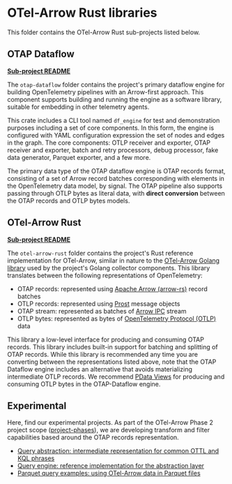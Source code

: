 # OTel-Arrow Rust libraries

This folder contains the OTel-Arrow Rust sub-projects listed below.

## OTAP Dataflow

**[Sub-project README](./otap-dataflow/README.md)**

The `otap-dataflow` folder contains the project's primary dataflow
engine for building OpenTelemetry pipelines with an Arrow-first
approach. This component supports building and running the engine as a
software library, suitable for embedding in other telemetry agents.

This crate includes a CLI tool named `df_engine` for test and
demonstration purposes including a set of core components. In this
form, the engine is configured with YAML configuration expression the
set of nodes and edges in the graph. The core components: OTLP
receiver and exporter, OTAP receiver and exporter, batch and retry
processors, debug processor, fake data generator, Parquet exporter,
and a few more.

The primary data type of the OTAP dataflow engine is OTAP records
format, consisting of a set of Arrow record batches corresponding with
elements in the OpenTelemetry data model, by signal. The OTAP pipeline
also supports passing through OTLP bytes as literal data, with
**direct conversion** between the OTAP records and OTLP bytes models.

## OTel-Arrow Rust

**[Sub-project README](./otel-arrow-rust/README.md)**

The `otel-arrow-rust` folder contains the project's Rust reference
implementation for OTel-Arrow, similar in nature to the [OTel-Arrow
Golang library](../go/README.md) used by the project's Golang
collector components.  This library translates between the following
representations of OpenTelemetry:

- OTAP records: represented using [Apache Arrow (arrow-rs)][ARROW_RS] record batches
- OTLP records: represented using [Prost][PROST_RS] message objects
- OTAP stream: represented as batches of [Arrow IPC][ARROW_IPC] stream
- OTLP bytes: represented as bytes of [OpenTelemetry Protocol (OTLP)][OTLP] data
	
[ARROW_RS]: https://github.com/apache/arrow-rs/blob/main/README.md
[PROST_RS]: https://github.com/tokio-rs/prost/blob/master/README.md
[ARROW_IPC]: https://arrow.apache.org/docs/format/IPC.html
[OTLP]: https://opentelemetry.io/docs/specs/otel/protocol/

This library a low-level interface for producing and consuming OTAP
records.  This library includes built-in support for batching and
splitting of OTAP records.  While this library is recommended any time
you are converting between the representations listed above, note that
the OTAP Dataflow engine includes an alternative that avoids
materializing intermediate OTLP records.  We recommend [PData
Views](./otap-dataflow/crates/pdata-views/README.md) for producing and
consuming OTLP bytes in the OTAP-Dataflow engine.

## Experimental

Here, find our experimental projects. As part of the OTel-Arrow Phase
2 project scope ([project-phases](../docs/project-phases.md)), we are
developing transform and filter capabilities based around the OTAP
records representation.

- [Query abstraction: intermediate representation for common OTTL and KQL phrases](./experimental/query_abstraction/README.md)
- [Query engine: reference implementation for the abstraction layer](./experimental/query_engine/README.md)
- [Parquet query examples: using OTel-Arrow data in Parquet files](./parquet_query_examples/README.md)
